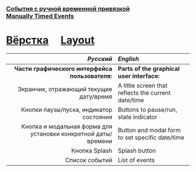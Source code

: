 ### [События с ручной временной привязкой](https://github.com/UniBreakfast/manually-timed-events) &nbsp; &nbsp; [Manually&nbsp;Timed&nbsp;Events](https://github.com/UniBreakfast/manually-timed-events)

# [Вёрстка](https://github.com/UniBreakfast/manually-timed-events/layout) &nbsp; &nbsp; [Layout](https://github.com/UniBreakfast/manually-timed-events/layout)

| *Русский* | *English* |
|-:|:-|
| **Части графического интерфейса пользователя:** | **Parts of the graphical user interface:** |
| Экранчик, отражающий текущие дату/время | A little screen that reflects the current date/time |
| Кнопки паузы/пуска, индикатор состояния | Buttons to pause/run, state indicator |
| Кнопка и модальная форма для установки конкретной даты/времени | Button and modal form to set specific date/time |
| Кнопка Splash | Splash button |
| Список событий | List of events |
